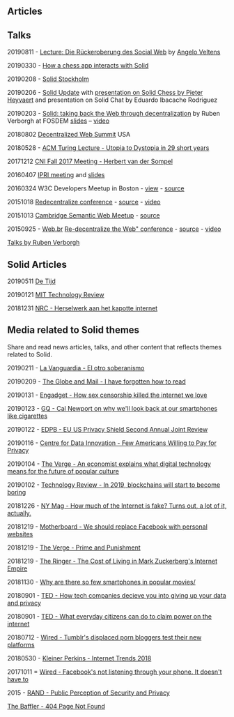 ## Articles 

## Talks 

20190811 - [Lecture: Die Rückeroberung des Social Web](https://programm.froscon.de/2019/events/2375.html) by [Angelo Veltens](https://github.com/angelo-v)

20190330 - [How a chess app interacts with Solid](https://pieterheyvaert.com/blog/2019/03/30/solid-chess-interaction)

20190208 - [Solid Stockholm](https://docs.google.com/presentation/d/1G34UGSzaGCXdeMgOTWup-54y7JdCoFwMPtlojidIKdc/edit#slide=id.p) 

20190206 - [Solid Update](https://vimeo.com/316638368) with [presentation on Solid Chess by Pieter Heyvaert](https://pieterheyvaert.com/blog/2019/02/10/solid-world-summary/) and presentation on Solid Chat by Eduardo Ibacache Rodriguez

20190203 - [Solid: taking back the Web through decentralization](https://rubenverborgh.github.io/Slides-FOSDEM-2019/) by Ruben Verborgh at FOSDEM [slides](https://rubenverborgh.github.io/Slides-FOSDEM-2019/) – [video](https://video.fosdem.org/2019/Janson/solid_web_decentralization.mp4)

20180802 [Decentralized Web Summit](https://solid.github.io/dweb-summit-2018/) USA

20180528 - [ACM Turing Lecture - Utopia to Dystopia in 29 short years](https://www.w3.org/2018/Talks/0529-timbl-turing/timbl-turing-slides-utopia-to-dystopia.html)

20171212 [CNI Fall 2017 Meeting - Herbert van der Sompel](https://www.slideshare.net/hvdsomp/paul-evan-peters-lecture/)

20160407 [IPRI meeting](https://slides.com/deiu/redecentralize-2015#/) and [slides](https://github.com/solid/talks/blob/master/slides-redecentralize-conf.html)

20160324 W3C Developers Meetup in Boston - [view](https://slides.com/deiu/redecentralize-2015#/) - [source](https://github.com/solid/talks/blob/master/slides-redecentralize-conf.html)

20151018 [Redecentralize conference](https://slides.com/deiu/redecentralize-2015#/) - [source](https://github.com/solid/talks/blob/master/slides-redecentralize-conf.html) - [video](https://www.youtube.com/watch?v=yi4SgNyDJ9w)

20151013 [Cambridge Semantic Web Meetup](http://slides.com/deiu/solid-tech#/) - [source](https://github.com/solid/talks/blob/master/slides-solid-tech.html)

20150925 - [Web.br](http://conferenciaweb.w3c.br/) [Re-decentralize the Web" conference](https://deiu.github.io/2015-web.br-conference#/) - [source](https://github.com/solid/talks/blob/master/slides-re-decentralize.html) - [video](https://www.youtube.com/watch?v=BPZiBDPKiGk)

[Talks by Ruben Verborgh](https://github.com/search?q=%23solid+%23slides)

## Solid Articles

20190511 [De Tijd](https://www.tijd.be/dossiers/nieuwe-inzichten/we-moeten-weer-baas-worden-over-onze-data/10125717.html)

20190121 [MIT Technology Review](http://www.mittrchina.com/news/3453)

20181231 [NRC - Herselwerk aan het kapotte internet](https://www.nrc.nl/nieuws/2018/12/31/herstelwerk-aan-het-kapotte-internet-a3127480)

## Media related to Solid themes 
Share and read news articles, talks, and other content that reflects themes related to Solid. 

20190211 - [La Vanguardia - El otro soberanismo](https://www.lavanguardia.com/cultura/20190210/46324561431/el-otro-soberanismo.html)

20190209 - [The Globe and Mail - I have forgotten how to read](https://www.theglobeandmail.com/opinion/i-have-forgotten-how-toread/article37921379/) 

20190131 - [Engadget - How sex censorship killed the internet we love](https://www.engadget.com/2019/01/31/sex-censorship-killed-internet-fosta-sesta/)

20190123 - [GQ - Cal Newport on why we'll look back at our smartphones like cigarettes](https://www.gq.com/story/cal-newport-digital-minimalism)

20190122 - [EDPB - EU US Privacy Shield Second Annual Joint Review](https://edpb.europa.eu/sites/edpb/files/files/file1/20190122edpb_2ndprivacyshieldreviewreport_final_en.pdf) 

20190116 -  [Centre for Data Innovation - Few Americans Willing to Pay for Privacy](https://www.datainnovation.org/2019/01/survey-few-americans-willing-to-pay-for-privacy/) 

20190104 - [The Verge - An economist explains what digital technology means for the future of popular culture](https://www.theverge.com/2019/1/4/18168457/digital-renaissance-joel-waldfogel-music-books-movies-television-technology-interview) 

20190102 - [Technology Review - In 2019, blockchains will start to become boring](https://www.technologyreview.com/s/612687/in-2019-blockchains-will-start-to-become-boring/)

20181226 - [NY Mag - How much of the Internet is fake? Turns out, a lot of it, actually.](http://nymag.com/intelligencer/2018/12/how-much-of-the-internet-is-fake.html)

20181219 - [Motherboard - We should replace Facebook with personal websites](https://motherboard.vice.com/en_us/article/vbanny/we-should-replace-facebook-with-personal-websites)

20181219 - [The Verge - Prime and Punishment](https://www.theverge.com/2018/12/19/18140799/amazon-marketplace-scams-seller-court-appeal-reinstatement) 

20181219 - [The Ringer - The Cost of Living in Mark Zuckerberg's Internet Empire](https://www.theringer.com/tech/2018/12/19/18148701/mark-zuckerberg-facebook-year-in-review)

20181130 - [Why are there so few smartphones in popular movies/](https://www.youtube.com/watch?v=PCWg6KJgjeI) 

20180901 - [TED - How tech companies decieve you into giving up your data and privacy](https://www.ted.com/talks/finn_myrstad_how_tech_companies_deceive_you_into_giving_up_your_data_and_privacy)

20180901 - [TED - What everyday citizens can do to claim power on the internet](https://www.ted.com/talks/fadi_chehade_what_everyday_citizens_can_do_to_claim_power_on_the_internet)

20180712 - [Wired - Tumblr's displaced porn bloggers test their new platforms](https://www.wired.com/story/tumblr-porn-bloggers-dreamwidth-pillowfort/)

20180530 - [Kleiner Perkins - Internet Trends 2018](https://www.kleinerperkins.com/files/INTERNET_TRENDS_REPORT_2018.pdf)

20171011 = [Wired - Facebook's not listening through your phone. It doesn't have to](https://www.wired.com/story/facebooks-listening-smartphone-microphone/)

2015 - [RAND - Public Perception of Security and Privacy](https://www.rand.org/pubs/research_reports/RR704.html) 

[The Baffler - 404 Page Not Found](https://thebaffler.com/salvos/404-page-not-found-wagner)



